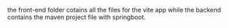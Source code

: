 the front-end folder cotains all the files for the vite app while the backend contains the maven project file with springboot.
